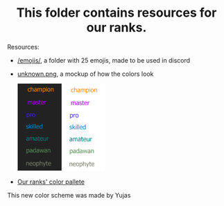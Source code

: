 <h1 align="center"> This folder contains resources for our ranks. </h1>

<p>Resources: </p>

- <a href="./emojis/">/emojis/</a>, a folder with 25 emojis, made to be used in discord

- <a href="./unknown.png">unknown.png</a>, a mockup of how the colors look
  
    <img src="unknown.png" alt="unknown.png" height="200px"/>

- <a href="https://coolors.co/787e68-549057-0a8281-1f88c9-4954a4-8351a0-f68a20">Our ranks' color pallete</a>

<p>This new color scheme was made by Yujas</p>